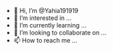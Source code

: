 - 👋 Hi, I’m @Yahia191919
- 👀 I’m interested in ...
- 🌱 I’m currently learning ...
- 💞️ I’m looking to collaborate on ...
- 📫 How to reach me ...

<!---
Yahia191919/Yahia191919 is a ✨ special ✨ repository because its `README.md` (this file) appears on your GitHub profile.
You can click the Preview link to take a look at your changes.
--->

